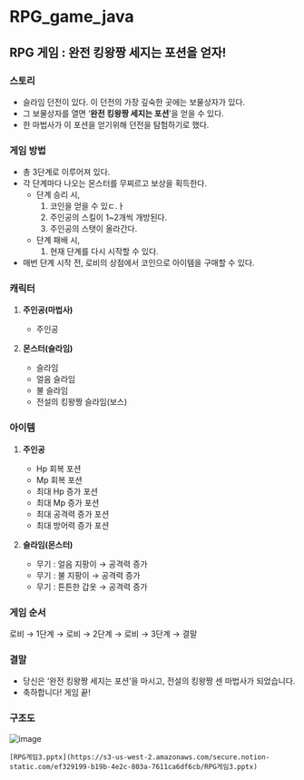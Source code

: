 # RPG_game_java

## RPG 게임 : 완전 킹왕짱 세지는 포션을 얻자!

### 스토리

- 슬라임 던전이 있다. 이 던전의 가장 깊숙한 곳에는 보물상자가 있다.
- 그 보물상자를 열면 ‘**완전 킹왕짱 세지는 포션**’을 얻을 수 있다.
- 한 마법사가 이 포션을 얻기위해 던전을 탐험하기로 했다.

### 게임 방법

- 총 3단계로 이루어져 있다.
- 각 단계마다 나오는 몬스터를 무찌르고 보상을 획득한다.
    - 단계 승리 시,
        1. 코인을 얻을 수 있ㄷ.ㅏ
        2. 주인공의 스킬이 1~2개씩 개방된다.
        3. 주인공의 스탯이 올라간다.
    - 단계 패배 시,
        1. 현재 단계를 다시 시작할 수 있다.
- 매번 단계 시작 전, 로비의 상점에서 코인으로 아이템을 구매할 수 있다.

### 캐릭터

1. **주인공(마법사)**
    - 주인공

1. **몬스터(슬라임)**
    - 슬라임
    - 얼음 슬라임
    - 불 슬라임
    - 전설의 킹왕짱 슬라임(보스)

### 아이템

1. **주인공**
    - Hp 회복 포션
    - Mp 회복 포션
    - 최대 Hp 증가 포션
    - 최대 Mp 증가 포션
    - 최대 공격력 증가 포션
    - 최대 방어력 증가 포션

1. **슬라임(몬스터)** 
    - 무기 : 얼음 지팡이 → 공격력 증가
    - 무기 : 불 지팡이 → 공격력 증가
    - 무기 : 튼튼한 갑옷 → 공격력 증가

### 게임 순서

로비 → 1단계 → 로비 → 2단계 → 로비 → 3단계 → 결말

### 결말

- 당신은 ‘완전 킹왕짱 세지는 포션’을 마시고, 전설의 킹왕짱 센 마법사가 되었습니다.
- 축하합니다! 게임 끝!
    


### 구조도
![image](https://github.com/Ji-ny/RPG_game_java/assets/96537605/4ef97dda-a023-4041-9ab5-464bd613df04)

    [RPG게임3.pptx](https://s3-us-west-2.amazonaws.com/secure.notion-static.com/ef329199-b19b-4e2c-803a-7611ca6df6cb/RPG게임3.pptx)
